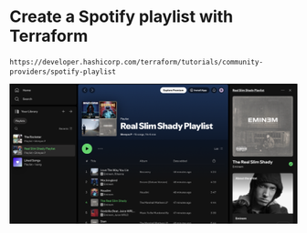 # Create a Spotify playlist with Terraform

`https://developer.hashicorp.com/terraform/tutorials/community-providers/spotify-playlist`

![alt text](image.png)

